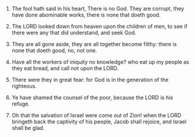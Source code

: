 1. The fool hath said in his heart, There is no God. They are
corrupt, they have done abominable works, there is none that doeth
good.

2. The LORD looked down from heaven upon the children of men, to see
if there were any that did understand, and seek God.

3. They are all gone aside, they are all together become filthy:
there is none that doeth good, no, not one.

4. Have all the workers of iniquity no knowledge? who eat up my
people as they eat bread, and call not upon the LORD.

5. There were they in great fear: for God is in the generation of
the righteous.

6. Ye have shamed the counsel of the poor, because the LORD is his
refuge.

7. Oh that the salvation of Israel were come out of Zion! when the
LORD bringeth back the captivity of his people, Jacob shall rejoice,
and Israel shall be glad.